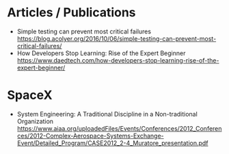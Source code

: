 # Articles / Publications

* Simple testing can prevent most critical failures
  https://blog.acolyer.org/2016/10/06/simple-testing-can-prevent-most-critical-failures/
* How Developers Stop Learning: Rise of the Expert Beginner
  https://www.daedtech.com/how-developers-stop-learning-rise-of-the-expert-beginner/
  
# SpaceX

* System Engineering: A Traditional Discipline in a Non-traditional Organization
  https://www.aiaa.org/uploadedFiles/Events/Conferences/2012_Conferences/2012-Complex-Aerospace-Systems-Exchange-Event/Detailed_Program/CASE2012_2-4_Muratore_presentation.pdf

